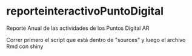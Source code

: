 # reporteinteractivoPuntoDigital
Reporte Anual de las actividades de los Puntos Digital AR

Correr primero el script que está dentro de "sources" y luego el  archivo Rmd con shiny
